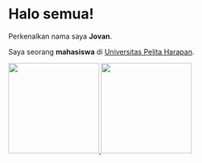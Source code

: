 # Halo semua! 

Perkenalkan nama saya **Jovan**.<br>

Saya seorang **mahasiswa** di [Universitas Pelita Harapan](https://www.uph.edu/en/).<br>

<p align="left">
<a href="https://github.com/penuliscode">
  <img height="180em" src="https://github-readme-stats-eight-theta.vercel.app/api?username=GitAJov&show_icons=true&theme=algolia&include_all_commits=true&count_private=true"/>
  <img height="180em" src="https://github-readme-stats-eight-theta.vercel.app/api/top-langs/?username=GitAJov&layout=compact&theme=algolia"/>
</a>
</p>
